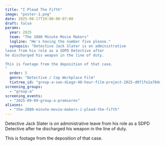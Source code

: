 ```yaml
---
title: "I Plead The Fifth"
image: "poster-1.png"
date: 2025-08-17T19:00:00-07:00
draft: false
params:
  year: 2025
  team: "The 2880 Minute Movie Makers"
  logline: "He's having the number five please."
  synopsis: "Detective Jack Slater is on administrative 
leave from his role as a SDPD Detective after
he discharged his weapon in the line of duty.

This is footage from the deposition of that case.
"
  order: 5
  genre: "Detective / Cop Workplace Film"
  tixtree_id: "group-a-san-diego-48-hour-film-project-2025-d0f1fe2a78dd"
screening_groups:
  - "group-a"
screening_events:
  - "2025-09-09-group-a-premieres"
aliases:
  - "the-2880-minute-movie-makers-i-plead-the-fifth"
---
```


Detective Jack Slater is on administrative 
leave from his role as a SDPD Detective after
he discharged his weapon in the line of duty.

This is footage from the deposition of that case.

